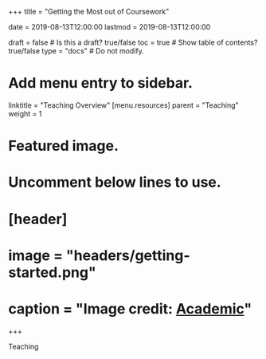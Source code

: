 +++
title = "Getting the Most out of Coursework"

date = 2019-08-13T12:00:00
lastmod = 2019-08-13T12:00:00

draft = false  # Is this a draft? true/false
toc = true  # Show table of contents? true/false
type = "docs"  # Do not modify.

# Add menu entry to sidebar.
linktitle = "Teaching Overview"
[menu.resources]
  parent = "Teaching"
  weight = 1

# Featured image.
# Uncomment below lines to use.
# [header]
# image = "headers/getting-started.png"
# caption = "Image credit: [**Academic**](https://github.com/gcushen/hugo-academic/)"
+++

Teaching 